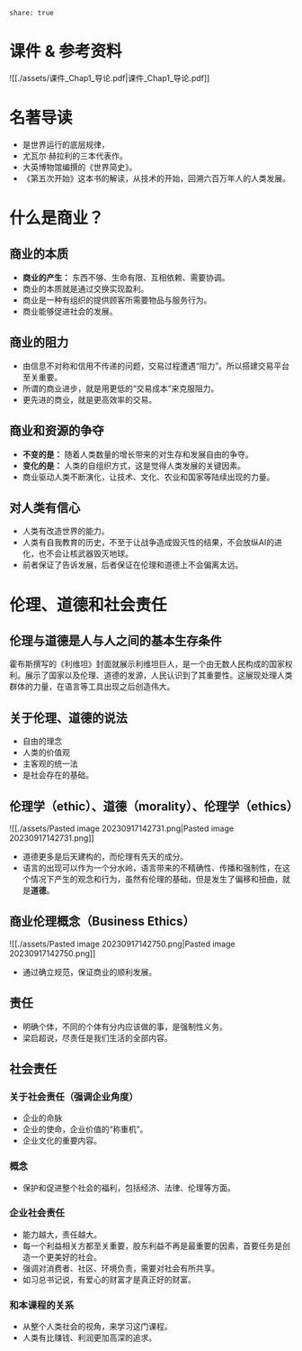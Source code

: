 ```
share: true  
```
# 课件 & 参考资料
![[./assets/课件_Chap1_导论.pdf|课件_Chap1_导论.pdf]]

# 名著导读

- 是世界运行的底层规律，
- 尤瓦尔·赫拉利的三本代表作。
- 大英博物馆编撰的《世界简史》。
- 《第五次开始》这本书的解读，从技术的开始，回溯六百万年人的人类发展。
# 什么是商业？

## 商业的本质
- **商业的产生：** 东西不够、生命有限、互相依赖、需要协调。
- 商业的本质就是通过交换实现盈利。
- 商业是一种有组织的提供顾客所需要物品与服务行为。
- 商业能够促进社会的发展。
## 商业的阻力
- 由信息不对称和信用不传递的问题，交易过程遭遇“阻力”。所以搭建交易平台至关重要。
- 所谓的商业进步，就是用更低的“交易成本”来克服阻力。
- 更先进的商业，就是更高效率的交易。
## 商业和资源的争夺
- **不变的是：** 随着人类数量的增长带来的对生存和发展自由的争夺。
- **变化的是：** 人类的自组织方式，这是觉得人类发展的关键因素。
- 商业驱动人类不断演化，让技术、文化、农业和国家等陆续出现的力量。
## 对人类有信心
- 人类有改造世界的能力。
- 人类有自我教育的历史，不至于让战争造成毁灭性的结果，不会放纵AI的进化，也不会让核武器毁灭地球。
- 前者保证了告诉发展，后者保证在伦理和道德上不会偏离太远。
# 伦理、道德和社会责任
## 伦理与道德是人与人之间的基本生存条件
霍布斯撰写的《利维坦》封面就展示利维坦巨人，是一个由无数人民构成的国家权利。展示了国家以及伦理、道德的发源，人民认识到了其重要性。这展现处理人类群体的力量，在语言等工具出现之后创造伟大。
## 关于伦理、道德的说法
- 自由的理念
- 人类的价值观
- 主客观的统一法
- 是社会存在的基础。
## 伦理学（ethic）、道德（morality）、伦理学（ethics）
![[./assets/Pasted image 20230917142731.png|Pasted image 20230917142731.png]]
- 道德更多是后天建构的，而伦理有先天的成分。
- 语言的出现可以作为一个分水岭，语言带来的不精确性、传播和强制性，在这个情况下产生的观念和行为，虽然有伦理的基础，但是发生了偏移和扭曲，就是**道德**。
## 商业伦理概念（Business Ethics）
![[./assets/Pasted image 20230917142750.png|Pasted image 20230917142750.png]]
- 通过确立规范，保证商业的顺利发展。
## 责任
- 明确个体，不同的个体有分内应该做的事，是强制性义务。
- 梁启超说，尽责任是我们生活的全部内容。
## 社会责任
### 关于社会责任（强调企业角度）
- 企业的命脉
- 企业的使命，企业价值的“称重机”。
- 企业文化的重要内容。
### 概念
- 保护和促进整个社会的福利，包括经济、法律、伦理等方面。
### 企业社会责任
- 能力越大，责任越大。
- 每一个利益相关方都至关重要，股东利益不再是最重要的因素，首要任务是创造一个更美好的社会。
- 强调对消费者、社区、环境负责，需要对社会有所共享。
- 如习总书记说，有爱心的财富才是真正好的财富。
### 和本课程的关系
- 从整个人类社会的视角，来学习这门课程。
- 人类有比赚钱、利润更加高深的追求。